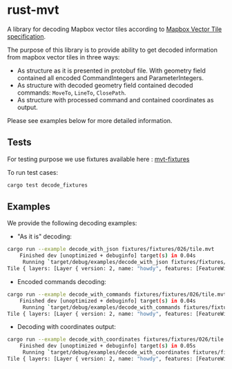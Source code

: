 # rust-mvt

A library for decoding Mapbox vector tiles according to [Mapbox Vector Tile specification](https://github.com/mapbox/vector-tile-spec).

The purpose of this library is to provide ability to get decoded information from mapbox vector tiles in three ways:

- As structure as it is presented in protobuf file. With geometry field contained all encoded CommandIntegers and ParameterIntegers.
- As structure with decoded geometry field contained decoded commands: `MoveTo`, `LineTo`, `ClosePath`.
- As structure with processed command and contained coordinates as output.

Please see examples below for more detailed information.

## Tests

For testing purpose we use fixtures available here : [mvt-fixtures](https://github.com/mapbox/mvt-fixtures)

To run test cases:
```bash
cargo test decode_fixtures
```

## Examples

We provide the following decoding examples:

- "As it is" decoding:
```bash
cargo run --example decode_with_json fixtures/fixtures/026/tile.mvt
    Finished dev [unoptimized + debuginfo] target(s) in 0.04s
     Running `target/debug/examples/decode_with_json fixtures/fixtures/026/tile.mvt`
Tile { layers: [Layer { version: 2, name: "howdy", features: [FeatureWithJson { id: 1, tags: [], type: POINT, geometry: [9, 50, 34] }], keys: [], values: [StringValue("")], extent: 4096 }] }
```

- Encoded commands decoding:
```bash
cargo run --example decode_with_commands fixtures/fixtures/026/tile.mvt
    Finished dev [unoptimized + debuginfo] target(s) in 0.04s
     Running `target/debug/examples/decode_with_commands fixtures/fixtures/026/tile.mvt`
Tile { layers: [Layer { version: 2, name: "howdy", features: [FeatureWithCommands { id: 1, metadata: {}, commands: [MoveTo(25, 17)], type: POINT }], keys: [], values: [StringValue("")], extent: 4096 }] }
```

- Decoding with coordinates output:
```bash
cargo run --example decode_with_coordinates fixtures/fixtures/026/tile.mvt
    Finished dev [unoptimized + debuginfo] target(s) in 0.05s
     Running `target/debug/examples/decode_with_coordinates fixtures/fixtures/026/tile.mvt`
Tile { layers: [Layer { version: 2, name: "howdy", features: [FeatureWithCoordinates { id: 1, metadata: {}, geometry: Point([25, 17]) }], keys: [], values: [StringValue("")], extent: 4096 }] }
```
